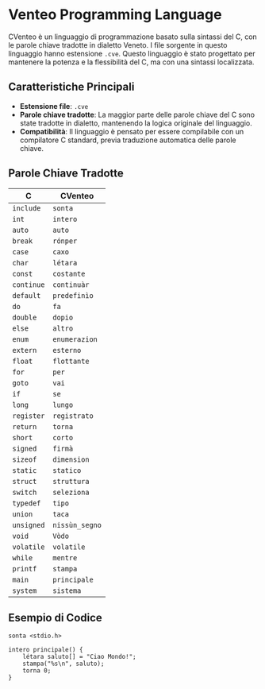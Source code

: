# Venteo Programming Language

CVenteo è un linguaggio di programmazione basato sulla sintassi del C, con le parole chiave tradotte in dialetto Veneto. I file sorgente in questo linguaggio hanno estensione `.cve`. Questo linguaggio è stato progettato per mantenere la potenza e la flessibilità del C, ma con una sintassi localizzata.

## Caratteristiche Principali

- **Estensione file**: `.cve`
- **Parole chiave tradotte**: La maggior parte delle parole chiave del C sono state tradotte in dialetto, mantenendo la logica originale del linguaggio.
- **Compatibilità**: Il linguaggio è pensato per essere compilabile con un compilatore C standard, previa traduzione automatica delle parole chiave.

## Parole Chiave Tradotte

| C         | CVenteo       |
| --------- | ------------- |
| `include` | `sonta`       |
| `int`     | `intero`      |
| `auto`    | `auto`        |
| `break`   | `rónper`      |
| `case`    | `caxo`        |
| `char`    | `létara`      |
| `const`   | `costante`    |
| `continue`| `continuàr`   |
| `default` | `predefinìo`  |
| `do`      | `fa`          |
| `double`  | `dopio`       |
| `else`    | `altro`       |
| `enum`    | `enumerazion` |
| `extern`  | `esterno`     |
| `float`   | `flottante`   |
| `for`     | `per`         |
| `goto`    | `vai`         |
| `if`      | `se`          |
| `long`    | `lungo`       |
| `register`| `registrato`  |
| `return`  | `torna`       |
| `short`   | `corto`       |
| `signed`  | `firmà`       |
| `sizeof`  | `dimension`   |
| `static`  | `statico`     |
| `struct`  | `struttura`   |
| `switch`  | `seleziona`   |
| `typedef` | `tipo`        |
| `union`   | `taca`        |
| `unsigned`| `nissùn_segno`|
| `void`    | `Vòdo`        |
| `volatile`| `volatile`    |
| `while`   | `mentre`      |
| `printf`  | `stampa`      |
| `main`    | `principale`  |
| `system`  | `sistema`     |

## Esempio di Codice

```cve
sonta <stdio.h>

intero principale() {
    létara saluto[] = "Ciao Mondo!";
    stampa("%s\n", saluto);
    torna 0;
}
